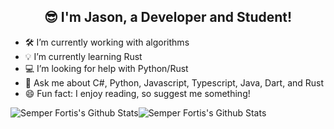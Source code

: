 <h2 align="center">😎 I'm Jason, a Developer and Student!</h2>

- 🛠️ I’m currently working with algorithms
- 💡  I’m currently learning Rust
- 💻 I’m looking for help with Python/Rust
- 💬 Ask me about C#, Python, Javascript, Typescript, Java, Dart, and Rust
- 😄 Fun fact: I enjoy reading, so suggest me something!

<img align="center" src="https://github-readme-stats.vercel.app/api?username=SemperFortis&&show_icons=true&count_private=true&hide_border=true&hide_title=true&bg_color=ffffff" alt="Semper Fortis's Github Stats"><img align="center" src="https://github-readme-stats.vercel.app/api/top-langs/?username=SemperFortis&layout=compact&hide_border=true&bg_color=ffffff" alt="Semper Fortis's Github Stats">
